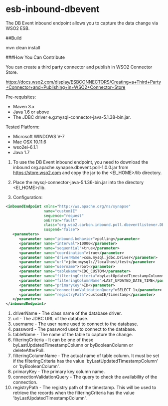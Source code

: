 # esb-inbound-dbevent

The DB Event inbound endpoint allows you to capture the data change via WSO2 ESB.

##Build

mvn clean install

###How You Can Contribute

You can create a third party connector and publish in WSO2 Connector Store.

https://docs.wso2.com/display/ESBCONNECTORS/Creating+a+Third+Party+Connector+and+Publishing+in+WSO2+Connector+Store

Pre-requisites:

 - Maven 3.x
 - Java 1.6 or above
 - The JDBC driver e.g:mysql-connector-java-5.1.38-bin.jar.

Tested Platform: 

 - Microsoft WINDOWS V-7
 - Mac OSX 10.11.6
 - wso2ei-6.1.1
 - Java 1.7

1. To use the DB Event inbound endpoint, you need to download the inbound org.apache.synapse.dbevent.poll-1.0.0.jar from https://store.wso2.com and copy the jar to the <EI_HOME>/lib directory.

2. Place the mysql-connector-java-5.1.36-bin.jar into the directory <EI_HOME>/lib.

3. Configuration:
```xml
<inboundEndpoint xmlns="http://ws.apache.org/ns/synapse"
                 name="customIE"
                 sequence="request"
                 onError="fault"
                 class="org.wso2.carbon.inbound.poll.dbeventlistener.DBEventPollingConsumer"
                 suspend="false">
   <parameters>
      <parameter name="inbound.behavior">polling</parameter>
      <parameter name="interval">10000</parameter>
      <parameter name="sequential">true</parameter>
      <parameter name="coordination">true</parameter>
      <parameter name="driverName">com.mysql.jdbc.Driver</parameter>
      <parameter name="url">jdbc:mysql://localhost/test</parameter>
      <parameter name="username">root</parameter>
      <parameter name="tableName">CDC_CUSTOM</parameter>
      <parameter name="filteringCriteria">byLastUpdatedTimestampColumn</parameter>
      <parameter name="filteringColumnName">LAST_UPDATED_DATE_TIME</parameter>
      <parameter name="primaryKey">ID</parameter>
      <parameter name="connectionValidationQuery">SELECT 1</parameter>
      <parameter name="registryPath">customIE/timestamp</parameter>
   </parameters>
</inboundEndpoint>
```

1. driverName                - The class name of the database driver.
2. url	                     - The JDBC URL of the database.
3. username                  - The user name used to connect to the database.
4. password                  - The password used to connect to the database.
5. tableName                 - The name of the table to capture the change.
6. filteringCriteria         - It can be one of these byLastUpdatedTimestampColumn or byBooleanColumn or deleteAfterPoll.
7. filteringColumnName       - The actual name of table column. It must be set if the filteringCriteria has the value 'byLastUpdatedTimestampColumn' or 'byBooleanColumn'.
8. primaryKey                - The primary key column name.
9. connectionValidationQuery - The query to check the availability of the connection.
10. registryPath             - The registry path of the timestamp. This will be used to retrieve the records when the filteringCriteria has the value 'byLastUpdatedTimestampColumn'.
